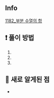 ## Info
<a href="https://www.acmicpc.net/problem/1182" rel="nofollow">1182_부분 수열의 합</a>

## ❗ 풀이 방법
1. 
2. 
3. 

## 🙂 새로 알게된 점

* 


